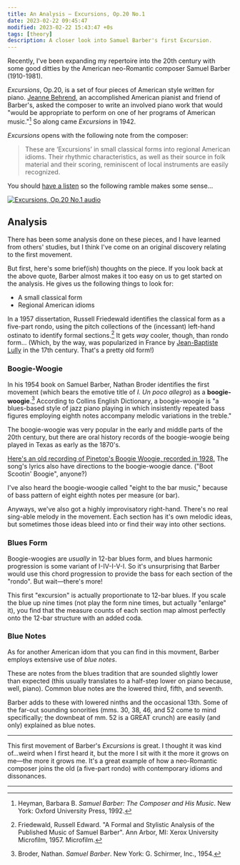 ```yaml
---
title: An Analysis — Excursions, Op.20 No.1
date: 2023-02-22 09:45:47
modified: 2023-02-22 15:43:47 +0s
tags: [theory]
description: A closer look into Samuel Barber's first Excursion.
---
```


Recently, I've been expanding my repertoire into the 20th century with some good ditties by the American neo-Romantic composer Samuel Barber (1910-1981). 

_Excursions_, Op.20, is a set of four pieces of American style written for piano. [Jeanne Behrend](https://en.wikipedia.org/wiki/Jeanne_Behrend), an accomplished American pianist and friend of Barber's, asked the composer to write an involved piano work that would "would be appropriate to perform on one of her programs of American music."[^1] So along came _Excursions_ in 1942.

_Excursions_ opens with the following note from the composer:
> These are ‘Excursions’ in small classical forms into regional American idioms. Their rhythmic characteristics, as well as their source in folk material and their scoring, reminiscent of local instruments are easily recognized.

You should [have a listen](https://youtu.be/ZDatkOhDaVo) so the following ramble makes some sense...

[![Excursions, Op.20 No.1 audio](https://img.youtube.com/vi/ZDatkOhDaVo/0.jpg)](https://youtu.be/ZDatkOhDaVo)

## Analysis

There has been some analysis done on these pieces, and I have learned from others' studies, but I think I've come on an original discovery relating to the first movement.

But first, here's some brief(ish) thoughts on the piece. If you look back at the above quote, Barber almost makes it too easy on us to get started on the analysis. He gives us the following things to look for:
* A small classical form
* Regional American idioms

In a 1957 dissertation, Russell Friedewald identifies the classical form as a five-part rondo, using the pitch collections of the (incessant) left-hand ostinato to identify formal sections.[^3] It gets _way_ cooler, though, than rondo form... (Which, by the way, was popularized in France by [Jean-Baptiste Lully](https://en.wikipedia.org/wiki/Jean-Baptiste_Lully) in the 17th century. That's a pretty old form!)

### Boogie-Woogie

In his 1954 book on Samuel Barber, Nathan Broder identifies the first movement (which bears the emotive title of _I. Un poco allegro_) as a **boogie-woogie**.[^2] According to Collins English Dictionary, a boogie-woogie is "a blues-based style of jazz piano playing in which insistently repeated bass figures employing eighth notes accompany melodic variations in the treble."

The boogie-woogie was very popular in the early and middle parts of the 20th century, but there are oral history records of the boogie-woogie being played in Texas as early as the 1870's.

[Here's an old recording of Pinetop's Boogie Woogie, recorded in 1928.](https://www.youtu.be/K6dPdfXZVI8) The song's lyrics also have directions to the boogie-woogie dance. ("Boot Scootin' Boogie", anyone?)

I've also heard the boogie-woogie called "eight to the bar music," because of bass pattern of eight eighth notes per measure (or bar). 

Anyways, we've also got a highly improvisatory right-hand. There's no real sing-able melody in the movement. Each section has it's own melodic ideas, but sometimes those ideas bleed into or find their way into other sections.

### Blues Form

Boogie-woogies are _usually_ in 12-bar blues form, and blues harmonic progression is some variant of I-IV-I-V-I. So it's unsurprising that Barber would use this chord progression to provide the bass for each section of the "rondo". But wait—there's more!

This first "excursion" is actually proportionate to 12-bar blues. If you scale the blue up nine times (not play the form nine times, but actually "enlarge" it), you find that the measure counts of each section map almost perfectly onto the 12-bar structure with an added coda.

### Blue Notes 

As for another American idom that you can find in this movment, Barber employs extensive use of _blue notes_. 

These are notes from the blues tradition that are sounded slightly lower than expected (this usually translates to a half-step lower on piano because, well, piano). Common blue notes are the lowered third, fifth, and seventh. 

Barber adds to these with lowered ninths and the occasional 13th. Some of the far-out sounding sonorities (mms. 30, 38, 46, and 52 come to mind specifically; the downbeat of mm. 52 is a GREAT crunch) are easily (and only) explained as blue notes.

<hr>

This first movement of Barber's _Excursions_ is great. I thought it was kind of...weird when I first heard it, but the more I sit with it the more it grows on me—the more it grows me. It's  a great example of how a neo-Romantic composer joins the old (a five-part rondo) with contemporary idioms and dissonances.

<hr>

[^1]: Heyman, Barbara B. _Samuel Barber: The Composer and His Music_. New York: Oxford University Press, 1992.
[^2]: Broder, Nathan. _Samuel Barber_. New York: G. Schirmer, Inc., 1954.
[^3]: Friedewald, Russell Edward. "A Formal and Stylistic Analysis of the Published Music of Samuel Barber". Ann Arbor, MI: Xerox University Microfilm, 1957. Microfilm.
